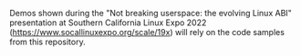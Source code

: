 Demos shown during the "Not breaking userspace: the evolving Linux
ABI" presentation at Southern California Linux Expo 2022
(https://www.socallinuxexpo.org/scale/19x) will rely on the code
samples from this repository.
